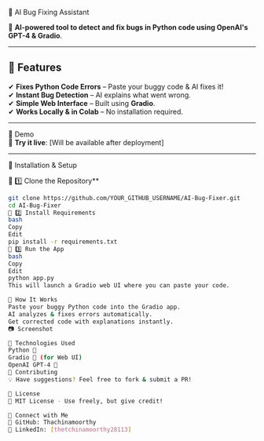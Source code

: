  🐞 AI Bug Fixing Assistant  

🚀 **AI-powered tool to detect and fix bugs in Python code using OpenAI's GPT-4 & Gradio**.  

---

## 🌟 Features  
✔ **Fixes Python Code Errors** – Paste your buggy code & AI fixes it!  
✔ **Instant Bug Detection** – AI explains what went wrong.  
✔ **Simple Web Interface** – Built using **Gradio**.  
✔ **Works Locally & in Colab** – No installation required.  

---

 📌 Demo  
🔗 **Try it live**: [Will be available after deployment]  

---

 🚀 Installation & Setup  

🔹 1️⃣ Clone the Repository**  
```bash
git clone https://github.com/YOUR_GITHUB_USERNAME/AI-Bug-Fixer.git
cd AI-Bug-Fixer
🔹 2️⃣ Install Requirements
bash
Copy
Edit
pip install -r requirements.txt
🔹 3️⃣ Run the App
bash
Copy
Edit
python app.py
This will launch a Gradio web UI where you can paste your code.

🎯 How It Works
Paste your buggy Python code into the Gradio app.
AI analyzes & fixes errors automatically.
Get corrected code with explanations instantly.
📷 Screenshot

🔧 Technologies Used
Python 🐍
Gradio 🎨 (for Web UI)
OpenAI GPT-4 🤖
🤝 Contributing
💡 Have suggestions? Feel free to fork & submit a PR!

📜 License
📄 MIT License - Use freely, but give credit!

💬 Connect with Me
🔗 GitHub: Thachinamoorthy
🔗 LinkedIn: [thetchinamoorthy28113]
